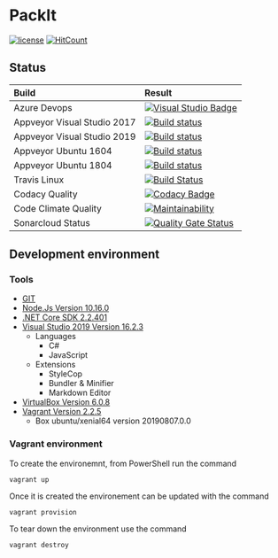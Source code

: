 ﻿# PackIt

[![license](https://img.shields.io/github/license/mashape/apistatus.svg)](./LICENSE.md)
[![HitCount](http://hits.dwyl.io/SimplyCodeUK/packer-strategy.svg)](http://hits.dwyl.io/SimplyCodeUK/packer-strategy)

## Status

| Build                       | Result |
| :----                       | :----- |
| Azure Devops                | [![Visual Studio Badge](https://simplycodeuk.visualstudio.com/_apis/public/build/definitions/e0e00fa3-b395-4320-937a-56af7d655cc5/1/badge)](https://simplycodeuk.visualstudio.com/packer-strategy/_build/index?context=mine&path=%5C&definitionId=1&_a=completed) |
| Appveyor Visual Studio 2017 | [![Build status](https://ci.appveyor.com/api/projects/status/t5gx5velle5p603v?svg=true)](https://ci.appveyor.com/project/louisnayegon/packer-strategy-67r9p) |
| Appveyor Visual Studio 2019 | [![Build status](https://ci.appveyor.com/api/projects/status/vmfsrhhtk7n7sfi9?svg=true)](https://ci.appveyor.com/project/louisnayegon/packer-strategy-e8rge) |
| Appveyor Ubuntu 1604        | [![Build status](https://ci.appveyor.com/api/projects/status/ok5227657gm2qxux?svg=true)](https://ci.appveyor.com/project/louisnayegon/packer-strategy-bpjtv) |
| Appveyor Ubuntu 1804        | [![Build status](https://ci.appveyor.com/api/projects/status/jnv1j6y779o0r3ox?svg=true)](https://ci.appveyor.com/project/louisnayegon/packer-strategy) |
| Travis Linux                | [![Build Status](https://travis-ci.org/SimplyCodeUK/packer-strategy.png)](https://travis-ci.org/SimplyCodeUK/packer-strategy) |
| Codacy Quality              | [![Codacy Badge](https://api.codacy.com/project/badge/Grade/d7a5a9f269a744d38dcda165f328517a)](https://www.codacy.com/app/SimplyCodeUK/packer-strategy?utm_source=github.com&amp;utm_medium=referral&amp;utm_content=SimplyCodeUK/packer-strategy&amp;utm_campaign=Badge_Grade) |
| Code Climate Quality        | [![Maintainability](https://api.codeclimate.com/v1/badges/429a3e46a3799c29b0b0/maintainability)](https://codeclimate.com/github/SimplyCodeUK/packer-strategy/maintainability) |
| Sonarcloud Status           | [![Quality Gate Status](https://sonarcloud.io/api/project_badges/measure?project=SimplyCodeUK_packer-strategy&metric=alert_status)](https://sonarcloud.io/dashboard?id=SimplyCodeUK_packer-strategy) |

## Development environment

### Tools

- [GIT](https://git-scm.com/)
- [Node.Js Version 10.16.0](https://nodejs.org/)
- [.NET Core SDK 2.2.401](https://dotnet.microsoft.com/)
- [Visual Studio 2019 Version 16.2.3](https://www.visualstudio.com/)
  - Languages
    - C#
    - JavaScript
  - Extensions
    - StyleCop
    - Bundler & Minifier
    - Markdown Editor
- [VirtualBox Version 6.0.8](https://www.virtualbox.org/)
- [Vagrant Version 2.2.5](https://www.vagrantup.com/)
  - Box ubuntu/xenial64 version 20190807.0.0

### Vagrant environment

To create the environemnt, from PowerShell run the command
```
vagrant up
```

Once it is created the environement can be updated with the command
```
vagrant provision
```

To tear down the environment use the command
```
vagrant destroy
```
